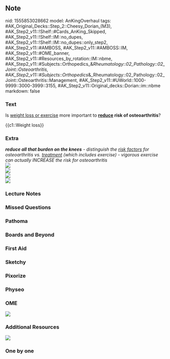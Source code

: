 ## Note
nid: 1555853028662
model: AnKingOverhaul
tags: #AK_Original_Decks::Step_2::Cheesy_Dorian_(M3), #AK_Step2_v11::!Shelf::#Cards_AnKing_Skipped, #AK_Step2_v11::!Shelf::IM::no_dupes, #AK_Step2_v11::!Shelf::IM::no_dupes::only_step2, #AK_Step2_v11::#AMBOSS, #AK_Step2_v11::#AMBOSS::IM, #AK_Step2_v11::#OME_banner, #AK_Step2_v11::#Resources_by_rotation::IM::nbme, #AK_Step2_v11::#Subjects::Orthopedics_&_Rheumatology::02_Pathology::02_Joint::Osteoarthritis, #AK_Step2_v11::#Subjects::Orthopedics_&_Rheumatology::02_Pathology::02_Joint::Osteoarthritis::Management, #AK_Step2_v11::#UWorld::1000-9999::3000-3999::3155, #AK_Step2_v11::Original_decks::Dorian::im::nbme
markdown: false

### Text
Is <u>weight loss or exercise</u> more important to
<b><u>reduce</u> risk of osteoarthritis</b>?
<div>
  {{c1::Weight loss}}
</div>

### Extra
<div>
  <div style="font-weight: bold;"></div>
</div>
<div>
  <i><b>reduce all that burden on the knees</b> - distinguish the
  <u>risk factors</u> for osteoarthritis vs. <u>treatment</u>
  (which includes exercise) - vigorous exercise can actually
  INCREASE the risk for osteoarthritis</i>
</div>
<div>
  <i><img src="paste-6278361718456321.jpg"></i>
</div>
<div>
  <i><img src="paste-6278378898325505.jpg"></i>
</div>
<div>
  <i><img src="oa%20(1).png"></i>
</div>
<div>
  <i><img src="paste-6274650866712577.jpg"></i>
</div>

### Lecture Notes


### Missed Questions


### Pathoma


### Boards and Beyond


### First Aid


### Sketchy


### Pixorize


### Physeo


### OME
<div class="ome-widget">
  <a href="https://onlinemeded.org?ref=anki"><img src=
  "_OME_AnkiFlashcards_General_7.png"></a>
</div>

### Additional Resources
<i><img src="paste-6278241459372033.jpg"></i>

### One by one

